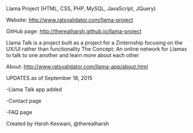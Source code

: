 Llama Project (HTML, CSS, PHP, MySQL, JavaScript, JQuery)

Website: http://www.ratsvalidator.com/llama-project

GitHub page: http://therealharsh.github.io/llama-project

Llama Talk is a project built as a project for a Zinternship focusing on the UX/UI rather than functionality
The Concept: An online network for Llamas to talk to one another and learn more about each other

About: http://www.ratsvalidator.com/llama-app/about.html

UPDATES as of September 18, 2015

-Llama Talk app added

-Contact page

-FAQ page

Created by Harsh Keswani, @therealharsh

